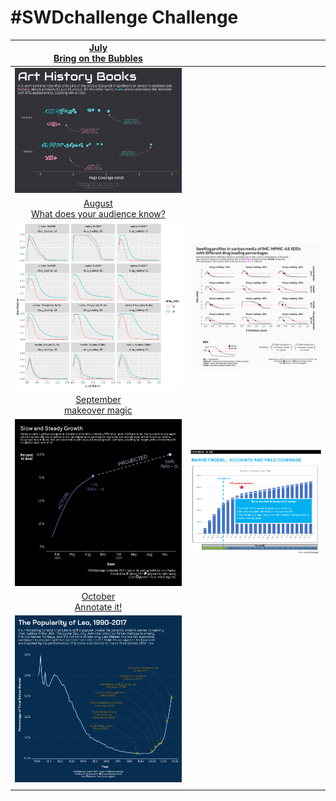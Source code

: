# \#**SWDchallenge** Challenge

<!-- table header, followed by pictures link -->

|        [July](https://github.com/poncest/SWDchallange/tree/main/2023/07_July)[<br>](https://github.com/poncest/tidytuesday/tree/main/2023/Week_02)[Bring on the Bubbles](https://github.com/poncest/SWDchallange/tree/main/2023/07_July)         |                                                                                |
|:---------------------------------------------------:|:-----------------:|
|                                                                                                         ![](07_July/07_July.png "July")                                                                                                          |                                                                                |
| [August](https://github.com/poncest/SWDchallange/tree/main/2023/08_August)[<br>](https://github.com/poncest/tidytuesday/tree/main/2023/Week_02)[What does your audience know?](https://github.com/poncest/SWDchallange/tree/main/2023/08_August) |                                                                                |
|                                                                                      ![](08_August/08_August_version_01.png "Version 1: familiar audience")                                                                                      | ![](08_August/08_August_version_02_final.png "Version 2: unfamiliar audience") |
|    [September](https://github.com/poncest/SWDchallange/tree/main/2023/09_September)[<br>](https://github.com/poncest/tidytuesday/tree/main/2023/Week_02)[makeover magic](https://github.com/poncest/SWDchallange/tree/main/2023/09_September)    |                                                                                |
|                                                                                       ![Makeover Plot](09_September/img/makeover_plot.png "Makeover Plot")                                                                                       |      ![Original Plot](09_September/img/original_plot.png "Original Plot")      |
|        [October](https://github.com/poncest/SWDchallange/tree/main/2023/10_October)[<br>](https://github.com/poncest/tidytuesday/tree/main/2023/Week_02)[Annotate it!](https://github.com/poncest/SWDchallange/tree/main/2023/10_October)        |                                                                                |
|                                                                                                   ![](10_October/img/10_October.png "October")                                                                                                   |                                                                                |
|                                                                                                                                                                                                                                                  |                                                                                |
